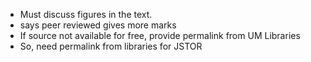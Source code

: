 - Must discuss figures in the text.
- says peer reviewed gives more marks
- If source not available for free, provide permalink from UM Libraries
- So, need permalink from libraries for JSTOR